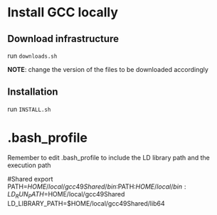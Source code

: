 Install GCC locally 
====

## Download infrastructure

run `downloads.sh`

**NOTE**: change the version of the files to be downloaded accordingly

## Installation
run `INSTALL.sh`
# .bash_profile

Remember to edit .bash_profile to include the LD library path and the execution path

#Shared 
export PATH=$HOME/local/gcc49Shared/bin:$PATH:$HOME/local/bin:
LD_RUN_PATH=$HOME/local/gcc49Shared
LD_LIBRARY_PATH=$HOME/local/gcc49Shared/lib64

